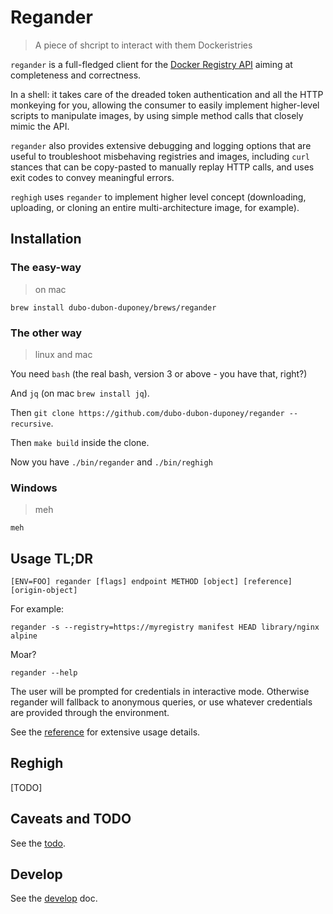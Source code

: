 # Regander

> A piece of shcript to interact with them Dockeristries

`regander` is a full-fledged client for the [Docker Registry API](https://docs.docker.com/registry/spec/api/) aiming at completeness and correctness.

In a shell: it takes care of the dreaded token authentication and all the HTTP monkeying for you, allowing the consumer 
to easily implement higher-level scripts to manipulate images, by using simple method calls that closely mimic the API.

`regander` also provides extensive debugging and logging options that are useful to troubleshoot misbehaving registries and images,
including `curl` stances that can be copy-pasted to manually replay HTTP calls, and uses exit codes to convey meaningful errors.

`reghigh` uses `regander` to implement higher level concept (downloading, uploading, or cloning an entire multi-architecture image, for example).

## Installation

### The easy-way

> on mac

`brew install dubo-dubon-duponey/brews/regander`

### The other way

> linux and mac

You need `bash` (the real bash, version 3 or above - you have that, right?)

And `jq` (on mac `brew install jq`).

Then `git clone https://github.com/dubo-dubon-duponey/regander --recursive`.

Then `make build` inside the clone.

Now you have `./bin/regander` and `./bin/reghigh`

### Windows

> meh

`meh`

## Usage TL;DR

```
[ENV=FOO] regander [flags] endpoint METHOD [object] [reference] [origin-object]
```

For example:

```
regander -s --registry=https://myregistry manifest HEAD library/nginx alpine
```

Moar?

```
regander --help
```

The user will be prompted for credentials in interactive mode.
Otherwise regander will fallback to anonymous queries, or use whatever credentials are provided through the environment.

See the [reference](REFERENCE.md) for extensive usage details.

## Reghigh


[TODO]

## Caveats and TODO

See the [todo](TODO.md).

## Develop

See the [develop](DEVELOP.md) doc.
